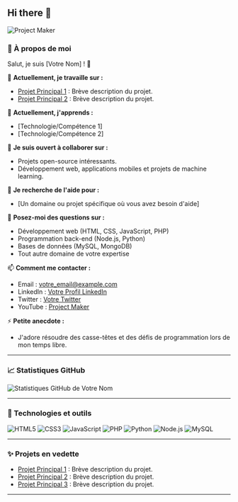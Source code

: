 ## Hi there 👋

![Project Maker](https://img.shields.io/youtube/channel/subscribers/UC7_eO9guOVJMgmCUaUgM84g?style=flat-square&link=https%3A%2F%2Fwww.youtube.com%2F%40projectmakerfr
)

### 🌟 À propos de moi

Salut, je suis [Votre Nom] ! 👋

🔭 **Actuellement, je travaille sur :**  
- [Projet Principal 1](lien_vers_projet1) : Brève description du projet.
- [Projet Principal 2](lien_vers_projet2) : Brève description du projet.

🌱 **Actuellement, j'apprends :**  
- [Technologie/Compétence 1]
- [Technologie/Compétence 2]

👯 **Je suis ouvert à collaborer sur :**  
- Projets open-source intéressants.
- Développement web, applications mobiles et projets de machine learning.

🤔 **Je recherche de l'aide pour :**  
- [Un domaine ou projet spécifique où vous avez besoin d'aide]

💬 **Posez-moi des questions sur :**  
- Développement web (HTML, CSS, JavaScript, PHP)
- Programmation back-end (Node.js, Python)
- Bases de données (MySQL, MongoDB)
- Tout autre domaine de votre expertise

📫 **Comment me contacter :**  
- Email : [votre_email@example.com](mailto:votre_email@example.com)
- LinkedIn : [Votre Profil LinkedIn](lien_vers_profil)
- Twitter : [Votre Twitter](lien_vers_profil)
- YouTube : [Project Maker](https://youtube.com/@projectmakerfr)

⚡ **Petite anecdote :**  
- J'adore résoudre des casse-têtes et des défis de programmation lors de mon temps libre.

---

### 📈 Statistiques GitHub

![Statistiques GitHub de Votre Nom](https://github-readme-stats.vercel.app/api/top-langs/?username=leo-lb29&hide_progress=false&layout=compact)

---

### 🚀 Technologies et outils

![HTML5](https://img.shields.io/badge/-HTML5-E34F26?style=flat-square&logo=html5&logoColor=white)
![CSS3](https://img.shields.io/badge/-CSS3-1572B6?style=flat-square&logo=css3)
![JavaScript](https://img.shields.io/badge/-JavaScript-F7DF1E?style=flat-square&logo=javascript&logoColor=black)
![PHP](https://img.shields.io/badge/-PHP-777BB4?style=flat-square&logo=php&logoColor=white)
![Python](https://img.shields.io/badge/-Python-3776AB?style=flat-square&logo=python&logoColor=white)
![Node.js](https://img.shields.io/badge/-Node.js-339933?style=flat-square&logo=node.js&logoColor=white)
![MySQL](https://img.shields.io/badge/-MySQL-4479A1?style=flat-square&logo=mysql&logoColor=white)

---

### ✨ Projets en vedette

- [Projet Principal 1](lien_vers_projet1) : Brève description du projet.
- [Projet Principal 2](lien_vers_projet2) : Brève description du projet.
- [Projet Principal 3](lien_vers_projet3) : Brève description du projet.

---


